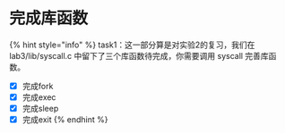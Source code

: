 # 完成库函数

{% hint style="info" %}
task1：这一部分算是对实验2的复习，我们在 lab3/lib/syscall.c 中留下了三个库函数待完成，你需要调用 syscall 完善库函数。

* [x] 完成fork
* [x] 完成exec
* [x] 完成sleep
* [x] 完成exit
{% endhint %}

